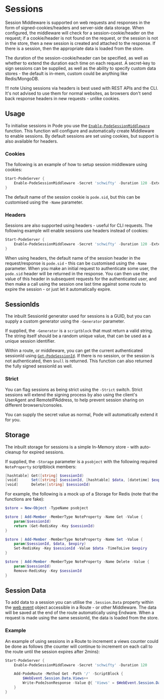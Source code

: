 # Sessions

Session Middleware is supported on web requests and responses in the form of signed-cookies/headers and server-side data storage. When configured, the middleware will check for a session-cookie/header on the request; if a cookie/header is not found on the request, or the session is not in the store, then a new session is created and attached to the response. If there is a session, then the appropriate data is loaded from the store.

The duration of the session-cookie/header can be specified, as well as whether to extend the duration each time on each request. A secret-key to sign sessions can be supplied, as well as the ability to specify custom data stores - the default is in-mem, custom could be anything like Redis/MongoDB.

!!! note
    Using sessions via headers is best used with REST APIs and the CLI. It's not advised to use them for normal websites, as browsers don't send back response headers in new requests - unlike cookies.

## Usage

To initialise sessions in Pode you use the [`Enable-PodeSessionMiddleware`](../../../../Functions/Middleware/Enable-PodeSessionMiddleware) function. This function will configure and automatically create Middleware to enable sessions. By default sessions are set using cookies, but support is also available for headers.

### Cookies

The following is an example of how to setup session middleware using cookies:

```powershell
Start-PodeServer {
    Enable-PodeSessionMiddleware -Secret 'schwifty' -Duration 120 -Extend
}
```

The default name of the session cookie is `pode.sid`, but this can be customised using the `-Name` parameter.

### Headers

Sessions are also supported using headers - useful for CLI requests. The following example will enable sessions use headers instead of cookies:

```powershell
Start-PodeServer {
    Enable-PodeSessionMiddleware -Secret 'schwifty' -Duration 120 -Extend -UseHeaders
}
```

When using headers, the default name of the session header in the request/response is `pode.sid` - this can be customised using the `-Name` parameter. When you make an initial request to authenticate some user, the `pode.sid` header will be returned in the response. You can then use the value of this header in subsequent requests for the authenticated user, and then make a call using the session one last time against some route to expire the session - or just let it automatically expire.

## SessionIds

The inbuilt SessionId generator used for sessions is a GUID, but you can supply a custom generator using the `-Generator` parameter.

If supplied, the `-Generator` is a `scriptblock` that must return a valid string. The string itself should be a random unique value, that can be used as a unique session identifier.

Within a route, or middleware, you can get the current authenticated sessionId using [`Get-PodeSessionId`](../../../../Functions/Middleware/Get-PodeSessionId). If there is no session, or the session is not authenticated, then `$null` is returned. This function can also returned the fully signed sessionId as well.

### Strict

You can flag sessions as being strict using the `-Strict` switch. Strict sessions will extend the signing process by also using the client's UserAgent and RemoteIPAddress, to help prevent session sharing on different browsers/consoles.

You can supply the secret value as normal, Pode will automatically extend it for you.

## Storage

The inbuilt storage for sessions is a simple In-Memory store - with auto-cleanup for expired sessions.

If supplied, the `-Storage` parameter is a `psobject` with the following required `NoteProperty` scriptblock members:

```powershell
[hashtable] Get([string] $sessionId)
[void]      Set([string] $sessionId, [hashtable] $data, [datetime] $expiry)
[void]      Delete([string] $sessionId)
```

For example, the following is a mock up of a Storage for Redis (note that the functions are fake):

```powershell
$store = New-Object -TypeName psobject

$store | Add-Member -MemberType NoteProperty -Name Get -Value {
    param($sessionId)
    return (Get-RedisKey -Key $sessionId)
}

$store | Add-Member -MemberType NoteProperty -Name Set -Value {
    param($sessionId, $data, $expiry)
    Set-RedisKey -Key $sessionId -Value $data -TimeToLive $expiry
}

$store | Add-Member -MemberType NoteProperty -Name Delete -Value {
    param($sessionId)
    Remove-RedisKey -Key $sessionId
}
```

## Session Data

To add data to a session you can utilise the `.Session.Data` property within the [web event](../../../WebEvent) object accessible in a Route - or other Middleware. The data will be saved at the end of the route automatically using Endware. When a request is made using the same sessionId, the data is loaded from the store.

### Example

An example of using sessions in a Route to increment a views counter could be done as follows (the counter will continue to increment on each call to the route until the session expires after 2mins):

```powershell
Start-PodeServer {
    Enable-PodeSessionMiddleware -Secret 'schwifty' -Duration 120

    Add-PodeRoute -Method Get -Path '/' -ScriptBlock {
        $WebEvent.Session.Data.Views++
        Write-PodeJsonResponse -Value @{ 'Views' = $WebEvent.Session.Data.Views }
    }
}
```
